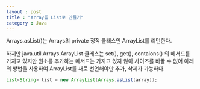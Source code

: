 ```yaml
---
layout : post
title : "Array를 List로 만들기"
category : Java
---
```

Arrays.asList()는 Arrays의 private 정적 클래스인 ArrayList를 리턴한다.

하지만 java.util.Arrays.ArrayList 클래스는 set(), get(), contaions() 의 메서드를 가지고 있지만 원소를 추가하는 메서드는 가지고 있지 않아 사이즈를 바꿀 수 없어
아래의 방법을 사용하여 ArrayList를 새로 선언해야만 추가, 삭제가 가능하다.

```java
List<String> list = new ArrayList(Arrays.asList(array));
```
